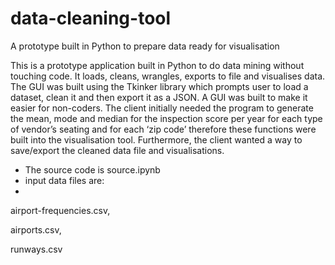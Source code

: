 # data-cleaning-tool
A prototype built in Python to prepare data ready for visualisation

This is a prototype application built in Python to do data mining without touching code. It loads, cleans, wrangles, exports to file and visualises data. The GUI was built using the Tkinker library which prompts user to load a dataset, clean it and then export it as a JSON. A GUI was built to make it easier for non-coders. The client initially needed the program to generate the mean, mode and median for the inspection score per year for each type of vendor’s seating and for each ‘zip code’ therefore these functions were built into the visualisation tool. Furthermore, the client wanted a way to save/export the cleaned data file and visualisations.

- The source code is source.ipynb
- input data files are:
- 
airport-frequencies.csv,

airports.csv,

runways.csv



